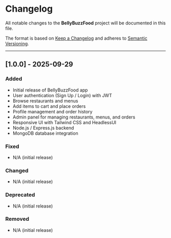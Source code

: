 # Changelog

All notable changes to the **BellyBuzzFood** project will be documented in this file.

The format is based on [Keep a Changelog](https://keepachangelog.com/en/1.0.0/) and adheres to [Semantic Versioning](https://semver.org/).

---

## [1.0.0] - 2025-09-29
### Added
- Initial release of BellyBuzzFood app
- User authentication (Sign Up / Login) with JWT
- Browse restaurants and menus
- Add items to cart and place orders
- Profile management and order history
- Admin panel for managing restaurants, menus, and orders
- Responsive UI with Tailwind CSS and HeadlessUI
- Node.js / Express.js backend
- MongoDB database integration

### Fixed
- N/A (initial release)

### Changed
- N/A (initial release)

### Deprecated
- N/A (initial release)

### Removed
- N/A (initial release)